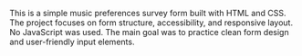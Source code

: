This is a simple music preferences survey form built with HTML and CSS. 
The project focuses on form structure, accessibility, and responsive layout. 
No JavaScript was used. 
The main goal was to practice clean form design and user-friendly input elements.
